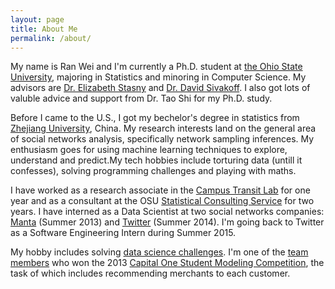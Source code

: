 ```yaml
---
layout: page
title: About Me
permalink: /about/
---
```


My name is Ran Wei and I'm currently a Ph.D. student at [the Ohio State University](http://www.stat.osu.edu), majoring in Statistics and minoring in Computer Science. My advisors are [Dr. Elizabeth Stasny](http://www.stat.osu.edu/people/faculty#stasny) and [Dr. David Sivakoff](http://www.stat.osu.edu/~dsivakoff/index/Home.html). I also got lots of valuble advice and support from Dr. Tao Shi for my Ph.D. study. 
 
Before I came to the U.S., I got my bechelor's degree in statistics from [Zhejiang University](http://www.zju.edu.cn/english), China. My research interests land on the general area of social networks analysis, specifically network sampling inferences. My enthusiasm goes for using machine learning techniques to explore, understand and predict.My tech hobbies include torturing data (untill it confesses), solving programming challenges and playing with maths. 

I have worked as a research associate in the [Campus Transit Lab](http://transitlab.osu.edu/campus-transit-lab) for one year and as a consultant at the OSU [Statistical Consulting Service](http://www.scs.osu.edu/) for two years. I have interned as a Data Scientist at two social networks companies: [Manta](http://www.manta.com/) (Summer 2013) and [Twitter](https://twitter.com/wendyranstat) (Summer 2014). I'm going back to Twitter as a Software Engineering Intern during Summer 2015. 

My hobby includes solving [data science challenges](https://www.kaggle.com/). I'm one of the [team members](https://www.stat.osu.edu/node/1469) who won the 2013 [Capital One Student Modeling Competition](http://artsandsciences.osu.edu/news/statistics-graduate-students-win-national-data-analyticsmodeling-competition), the task of which includes recommending merchants to each customer. 



